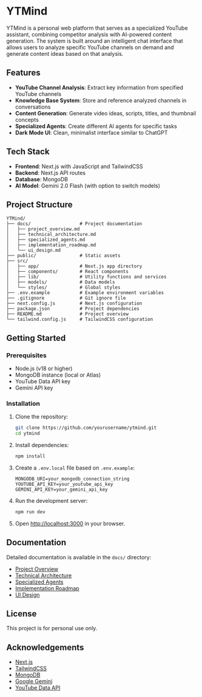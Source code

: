 # YTMind

YTMind is a personal web platform that serves as a specialized YouTube assistant, combining competitor analysis with AI-powered content generation. The system is built around an intelligent chat interface that allows users to analyze specific YouTube channels on demand and generate content ideas based on that analysis.

## Features

- **YouTube Channel Analysis**: Extract key information from specified YouTube channels
- **Knowledge Base System**: Store and reference analyzed channels in conversations
- **Content Generation**: Generate video ideas, scripts, titles, and thumbnail concepts
- **Specialized Agents**: Create different AI agents for specific tasks
- **Dark Mode UI**: Clean, minimalist interface similar to ChatGPT

## Tech Stack

- **Frontend**: Next.js with JavaScript and TailwindCSS
- **Backend**: Next.js API routes
- **Database**: MongoDB
- **AI Model**: Gemini 2.0 Flash (with option to switch models)

## Project Structure

```
YTMind/
├── docs/                  # Project documentation
│   ├── project_overview.md
│   ├── technical_architecture.md
│   ├── specialized_agents.md
│   ├── implementation_roadmap.md
│   └── ui_design.md
├── public/                # Static assets
├── src/
│   ├── app/               # Next.js app directory
│   ├── components/        # React components
│   ├── lib/               # Utility functions and services
│   ├── models/            # Data models
│   └── styles/            # Global styles
├── .env.example           # Example environment variables
├── .gitignore             # Git ignore file
├── next.config.js         # Next.js configuration
├── package.json           # Project dependencies
├── README.md              # Project overview
└── tailwind.config.js     # TailwindCSS configuration
```

## Getting Started

### Prerequisites

- Node.js (v18 or higher)
- MongoDB instance (local or Atlas)
- YouTube Data API key
- Gemini API key

### Installation

1. Clone the repository:

   ```bash
   git clone https://github.com/yourusername/ytmind.git
   cd ytmind
   ```

2. Install dependencies:

   ```bash
   npm install
   ```

3. Create a `.env.local` file based on `.env.example`:

   ```
   MONGODB_URI=your_mongodb_connection_string
   YOUTUBE_API_KEY=your_youtube_api_key
   GEMINI_API_KEY=your_gemini_api_key
   ```

4. Run the development server:

   ```bash
   npm run dev
   ```

5. Open [http://localhost:3000](http://localhost:3000) in your browser.

## Documentation

Detailed documentation is available in the `docs/` directory:

- [Project Overview](docs/project_overview.md)
- [Technical Architecture](docs/technical_architecture.md)
- [Specialized Agents](docs/specialized_agents.md)
- [Implementation Roadmap](docs/implementation_roadmap.md)
- [UI Design](docs/ui_design.md)

## License

This project is for personal use only.

## Acknowledgements

- [Next.js](https://nextjs.org/)
- [TailwindCSS](https://tailwindcss.com/)
- [MongoDB](https://www.mongodb.com/)
- [Google Gemini](https://ai.google.dev/)
- [YouTube Data API](https://developers.google.com/youtube/v3)
